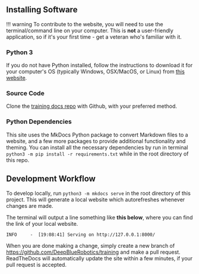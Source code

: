 ## Installing Software

!!! warning
    To contribute to the website, you will need to use the terminal/command line on your computer. This is **not** a user-friendly application, so if it's your first time - get a veteran who's familiar with it.

### Python 3
If you do not have Python installed, follow the instructions to download it for your computer's OS (typically Windows, OSX/MacOS, or Linux) from [this website](https://realpython.com/installing-python/).

### Source Code
Clone the [training docs repo](https://github.com/DeepBlueRobotics/training>) with Github, with your preferred method.

### Python Dependencies
This site uses the MkDocs Python package to convert Markdown files to a website, and a few more packages to provide additional functionality and theming. You can install all the necessary dependencies by run in terminal `python3 -m pip install -r requirements.txt` while in the root directory of this repo.

## Development Workflow
To develop locally, run `python3 -m mkdocs serve` in the root directory of this project. This will generate a local website which autorefreshes whenever changes are made. 

The terminal will output a line something like __this below__, where you can find the link of your local website.

`INFO     -  [19:08:41] Serving on http://127.0.0.1:8000/`

When you are done making a change, simply create a new branch of <https://github.com/DeepBlueRobotics/training> and make a pull request. ReadTheDocs will automatically update the site within a few minutes, if your pull request is accepted.

